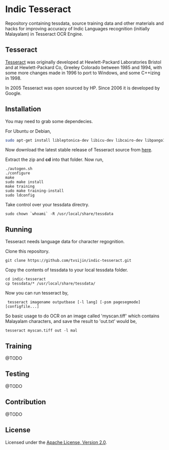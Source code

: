 # Indic Tesseract
Repository containing tessdata, source training data and other materials and hacks for improving accuracy of Indic Languages recognition (initially Malayalam) in Tesseract OCR Engine.

## Tesseract
[Tesseract](https://github.com/tesseract-ocr/tesseract) was originally developed at Hewlett-Packard Laboratories Bristol and at Hewlett-Packard Co, Greeley Colorado between 1985 and 1994, with some more changes made in 1996 to port to Windows, and some C++izing in 1998.

In 2005 Tesseract was open sourced by HP. Since 2006 it is developed by Google.

## Installation
You may need to grab some dependecies.

For Ubuntu or Debian,
```bash
sudo apt-get install libleptonica-dev libicu-dev libcairo-dev libpango1.0-dev automake libtool libtiff5-dev autoconf pkg-config libpng-dev libjpeg-dev zlib1g-dev
```
Now download the latest stable release of Tesseract source from [here](https://github.com/tesseract-ocr/tesseract/archive/3.05.00.zip).

Extract the zip and **cd** into that folder. Now run,
```
./autogen.sh
./configure
make
sudo make install
make training
sudo make training-install
sudo ldconfig
```
Take control over your tessdata directry.
```
sudo chown `whoami` -R /usr/local/share/tessdata
```
## Running
Tesseract needs language data for character regognition.

Clone this repository.
```
git clone https://github.com/tvsijin/indic-tesseract.git

```
Copy the contents of tessdata to your local tessdata folder.
```
cd indic-tesseract
cp tessdata/* /usr/local/share/tessdata/
```
Now you can run tesseract by,
```
 tesseract imagename outputbase [-l lang] [-psm pagesegmode] [configfile...]
```
So basic usage to do OCR on an image called 'myscan.tiff' which contains Malayalam characters, and save the result to 'out.txt' would be,
```
tesseract myscan.tiff out -l mal
```
## Training
@TODO
## Testing
@TODO
## Contribution
@TODO
## License
Licensed under the [Apache License, Version 2.0](http://www.apache.org/licenses/LICENSE-2.0).
